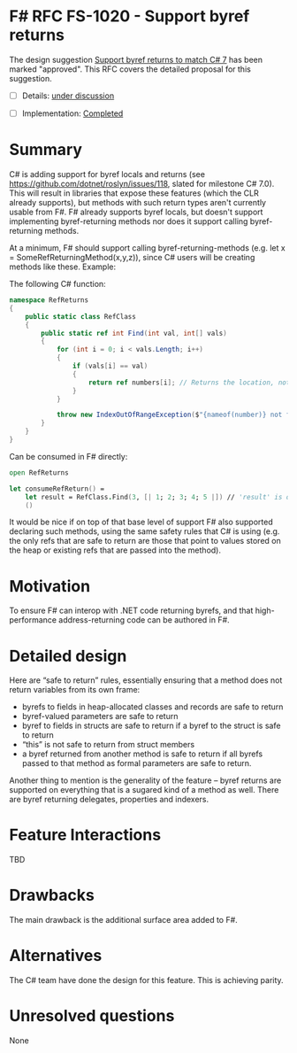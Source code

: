 # F# RFC FS-1020 - Support byref returns

The design suggestion [Support byref returns to match C# 7](https://fslang.uservoice.com/forums/245727-f-language/suggestions/11125137-expand-support-for-byref-to-match-c-7) has been marked "approved".
This RFC covers the detailed proposal for this suggestion.

* [ ] Details: [under discussion](https://github.com/fsharp/FSharpLangDesign/issues/115)
* [ ] Implementation: [Completed](https://github.com/Microsoft/visualfsharp/pull/1367)


# Summary
[summary]: #summary

C# is adding support for byref locals and returns (see https://github.com/dotnet/roslyn/issues/118, slated for milestone C# 7.0). This will result in libraries that expose these features (which the CLR already supports), but methods with such return types aren't currently usable from F#. F# already supports byref locals, but doesn't support implementing byref-returning methods nor does it support calling byref-returning methods.

At a minimum, F# should support calling byref-returning-methods (e.g. let x = SomeRefReturningMethod(x,y,z)), since C# users will be creating methods like these.  Example:

The following C# function:

```cs
namespace RefReturns
{
    public static class RefClass
    {
        public static ref int Find(int val, int[] vals)
        {
            for (int i = 0; i < vals.Length; i++)
            {
                if (vals[i] == val)
                {
                    return ref numbers[i]; // Returns the location, not the value
                }
            }

            throw new IndexOutOfRangeException($"{nameof(number)} not found");
        }
    }
}
```

Can be consumed in F# directly:

```fsharp
open RefReturns

let consumeRefReturn() =
    let result = RefClass.Find(3, [| 1; 2; 3; 4; 5 |]) // 'result' is of type 'byref<int>'.
    ()
```

It would be nice if on top of that base level of support F# also supported declaring such methods, using the same safety rules that C# is using (e.g. the only refs that are safe to return are those that point to values stored on the heap or existing refs that are passed into the method).


# Motivation
[motivation]: #motivation

To ensure F# can interop with .NET code returning byrefs, and that high-performance address-returning code can be authored in F#.

# Detailed design
[design]: #detailed-design

Here are “safe to return” rules, essentially ensuring that a method does not return variables from its own frame:
 
* byrefs to fields in heap-allocated classes and records are safe to return
* byref-valued parameters are safe to return
* byref to fields in structs are safe to return if a byref to the struct is safe to return
* “this” is not safe to return from struct members
* a byref returned from another method is safe to return if all byrefs passed to that method as formal parameters are safe to return. 

Another thing to mention is the generality of the feature – byref returns are supported on everything that is a sugared kind of a method as well. There are byref returning delegates, properties and indexers. 


# Feature Interactions

TBD

# Drawbacks
[drawbacks]: #drawbacks

The main drawback is the additional surface area added to F#.

# Alternatives
[alternatives]: #alternatives

The C# team have done the design for this feature.  This is achieving parity.

# Unresolved questions
[unresolved]: #unresolved-questions

None
